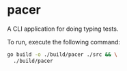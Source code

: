 # pacer

A CLI application for doing typing tests.

To run, execute the following command:

```sh
go build -o ./build/pacer ./src && \
  ./build/pacer
```
